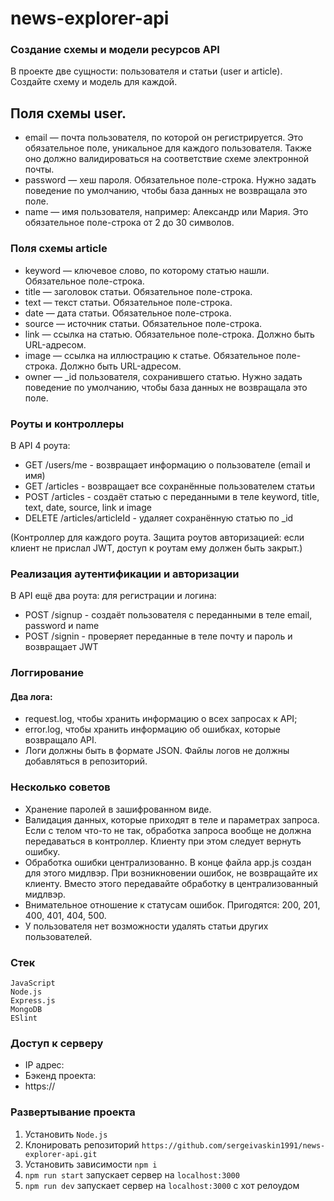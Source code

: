 # news-explorer-api

### Создание схемы и модели ресурсов API
 В проекте две сущности: пользователя и статьи (user и article). Создайте схему и модель для каждой.

## Поля схемы user.
* email — почта пользователя, по которой он регистрируется. Это обязательное поле, уникальное для каждого пользователя. Также оно должно валидироваться на соответствие схеме электронной почты.
* password — хеш пароля. Обязательное поле-строка. Нужно задать поведение по умолчанию, чтобы база данных не возвращала это поле.
* name — имя пользователя, например: Александр или Мария. Это обязательное поле-строка от 2 до 30 символов.

### Поля схемы article
* keyword — ключевое слово, по которому статью нашли. Обязательное поле-строка.
* title — заголовок статьи. Обязательное поле-строка.
* text — текст статьи. Обязательное поле-строка.
* date — дата статьи. Обязательное поле-строка.
* source — источник статьи. Обязательное поле-строка.
* link — ссылка на статью. Обязательное поле-строка. Должно быть URL-адресом.
* image — ссылка на иллюстрацию к статье. Обязательное поле-строка. Должно быть URL-адресом.
* owner — _id пользователя, сохранившего статью. Нужно задать поведение по умолчанию, чтобы база данных не возвращала это поле.

### Роуты и контроллеры
В API 4 роута:
* GET /users/me - возвращает информацию о пользователе (email и имя)
* GET /articles - возвращает все сохранённые пользователем статьи
* POST /articles - создаёт статью с переданными в теле keyword, title, text, date, source, link и image
* DELETE /articles/articleId - удаляет сохранённую статью  по _id

(Контроллер для каждого роута. Защита роутов авторизацией: если клиент не прислал JWT, доступ к роутам ему должен быть закрыт.)


### Реализация аутентификации и авторизации
В API ещё два роута: для регистрации и логина:
* POST /signup - создаёт пользователя с переданными в теле email, password и name
* POST /signin - проверяет переданные в теле почту и пароль и возвращает JWT

### Логгирование
#### Два лога:
* request.log, чтобы хранить информацию о всех запросах к API;
* error.log, чтобы хранить информацию об ошибках, которые возвращало API.
* Логи должны быть в формате JSON. Файлы логов не должны добавляться в репозиторий.


### Несколько советов
* Хранение паролей в зашифрованном виде.
* Валидация данных, которые приходят в теле и параметрах запроса. Если с телом что-то не так, обработка запроса вообще не должна передаваться в контроллер. Клиенту при этом следует вернуть ошибку.
* Обработка ошибки централизованно. В конце файла app.js создан для этого мидлвэр. При возникновении ошибок, не возвращайте их клиенту. Вместо этого передавайте обработку в централизованный мидлвэр.
* Внимательное отношение к статусам ошибок. Пригодятся: 200, 201, 400, 401, 404, 500.
* У пользователя нет возможности удалять статьи других пользователей.

### Стек  
`JavaScript`     
`Node.js`  
`Express.js`  
`MongoDB`   
`ESlint`

### Доступ к серверу
* IP адрес: 
* Бэкенд проекта:          
* https:// 

### Развертывание проекта
1. Установить `Node.js`
2. Клонировать репозиторий `https://github.com/sergeivaskin1991/news-explorer-api.git`
3. Установить зависимости `npm i`
4. `npm run start` запускает сервер на `localhost:3000`
5. `npm run dev` запускает сервер на `localhost:3000` с хот релоудом
